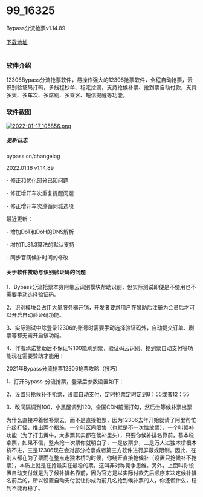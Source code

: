 # 99_16325
Bypass分流抢票v1.14.89
<br/></br>
[下载地址](https://www.uuid2.com/16325.html "下载地址")
<br/></br>
<h3>软件介绍</h3><p>12306Bypass分流抢票软件，易操作强大的12306抢票软件，全程自动抢票，云识别验证码打码，多线程秒单、稳定捡漏，支持抢候补票、抢到票自动付款，支持多天、多车次、多席别、多乘客、短信提醒等功能。</p><h3>软件截图</h3><p><a href="https://www.uuid2.com/wp-content/uploads/img/allimg/220117/1642388413220324.png"><img src="https://www.uuid2.com/wp-content/uploads/img/allimg/220117/1642388413220324.png" title="1642388413220324.png" alt="2022-01-17_105856.png"></a></p><h5>更新日志</h5><p>bypass.cn/changelog</p><p>2022.01.16 v1.14.89</p><p>- 修正和优化部分已知问题</p><p>- 修正增开车次重复提醒问题</p><p>- 修正增开车次遵循同城选项</p><p>最近更新：</p><p>- 增加DoT和DoH的DNS解析</p><p>- 增加TLS1.3算法的默认支持</p><p>- 同步官网候补时间的修改</p><h4>关于软件赞助与识别验证码的问题</h4><p>1、Bypass分流抢票本身附带云识别模块帮助识别，但实际测试即便是不使用也不需要手动选择验证码。</p><p>2、识别模块会占用大量服务器开销，开发者要求用户在赞助后注册为会员后才可以开启自动验证码功能。</p><p>3、实际测试中除登录12306的账号时需要手动选择验证码外，自动提交订单、刷票等都无需开启该功能。</p><p>4、作者承诺赞助后不保证%100能刷到票，验证码云识别、抢到票自动支付等功能现在需要赞助才能用！</p><p>2021年Bypass分流抢票12306抢票攻略（技巧）</p><p>1、打开Bypass-分流抢票，登录后参数设置如下：</p><p>2、设置只抢候补不抢票，设置自动支付，定时抢票定时定到8：55或者12：55</p><p>3、改间隔调到100，小黑屋调到120，全国CDN前面打勾，然后坐等候补票出票</p><p>为什么直接冲着候补票去，而不是直接抢票，因为12306去年开始就请了阿里帮忙升级打怪，推出两个措施，一个叫区间限售（也就是不一次性放票），一个叫候补功能（为了打击黄牛，大多票其实都在候补里头），只要你候补排名靠前，基本稳拿票，如果不信，整点抢一次票你就明白了，一是放票少，二是万人过独木桥根本挤不进，三是12306现在会对部分抢票或者第三方软件进行屏蔽或限制。因此，在别人都在为了票而在整点走独木桥的时候，你绕开直接抢候补（设置只抢候补不抢票），本质上就是在抢最实在最稳的票，这叫非对称竞争思维。另外，上面叫你设置自动支付就是为了候补排名靠前，因为官方是以实际付款先后顺序来决定候补排名前后的，所以设置自动支付就让你成为前几名抢到候补票的人，你还慌什么，稳到不能再稳了。</p>
